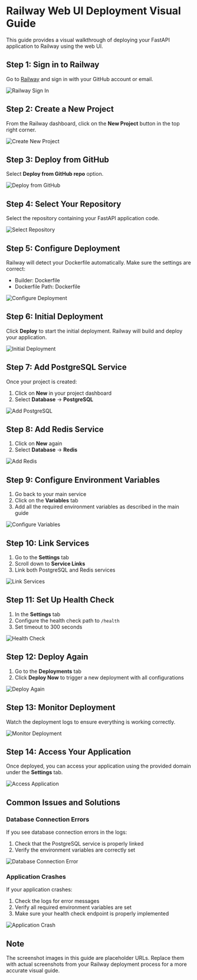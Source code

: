 # Railway Web UI Deployment Visual Guide

This guide provides a visual walkthrough of deploying your FastAPI application to Railway using the web UI.

## Step 1: Sign in to Railway

Go to [Railway](https://railway.app/) and sign in with your GitHub account or email.

![Railway Sign In](https://example.com/railway-signin.png)

## Step 2: Create a New Project

From the Railway dashboard, click on the **New Project** button in the top right corner.

![Create New Project](https://example.com/railway-new-project.png)

## Step 3: Deploy from GitHub

Select **Deploy from GitHub repo** option.

![Deploy from GitHub](https://example.com/railway-deploy-github.png)

## Step 4: Select Your Repository

Select the repository containing your FastAPI application code.

![Select Repository](https://example.com/railway-select-repo.png)

## Step 5: Configure Deployment

Railway will detect your Dockerfile automatically. Make sure the settings are correct:

- Builder: Dockerfile
- Dockerfile Path: Dockerfile

![Configure Deployment](https://example.com/railway-configure-deployment.png)

## Step 6: Initial Deployment

Click **Deploy** to start the initial deployment. Railway will build and deploy your application.

![Initial Deployment](https://example.com/railway-initial-deploy.png)

## Step 7: Add PostgreSQL Service

Once your project is created:

1. Click on **New** in your project dashboard
2. Select **Database** → **PostgreSQL**

![Add PostgreSQL](https://example.com/railway-add-postgres.png)

## Step 8: Add Redis Service

1. Click on **New** again
2. Select **Database** → **Redis**

![Add Redis](https://example.com/railway-add-redis.png)

## Step 9: Configure Environment Variables

1. Go back to your main service
2. Click on the **Variables** tab
3. Add all the required environment variables as described in the main guide

![Configure Variables](https://example.com/railway-variables.png)

## Step 10: Link Services

1. Go to the **Settings** tab
2. Scroll down to **Service Links**
3. Link both PostgreSQL and Redis services

![Link Services](https://example.com/railway-link-services.png)

## Step 11: Set Up Health Check

1. In the **Settings** tab
2. Configure the health check path to `/health`
3. Set timeout to 300 seconds

![Health Check](https://example.com/railway-health-check.png)

## Step 12: Deploy Again

1. Go to the **Deployments** tab
2. Click **Deploy Now** to trigger a new deployment with all configurations

![Deploy Again](https://example.com/railway-deploy-again.png)

## Step 13: Monitor Deployment

Watch the deployment logs to ensure everything is working correctly.

![Monitor Deployment](https://example.com/railway-monitor.png)

## Step 14: Access Your Application

Once deployed, you can access your application using the provided domain under the **Settings** tab.

![Access Application](https://example.com/railway-access.png)

## Common Issues and Solutions

### Database Connection Errors

If you see database connection errors in the logs:

1. Check that the PostgreSQL service is properly linked
2. Verify the environment variables are correctly set

![Database Connection Error](https://example.com/railway-db-error.png)

### Application Crashes

If your application crashes:

1. Check the logs for error messages
2. Verify all required environment variables are set
3. Make sure your health check endpoint is properly implemented

![Application Crash](https://example.com/railway-app-crash.png)

## Note

The screenshot images in this guide are placeholder URLs. Replace them with actual screenshots from your Railway deployment process for a more accurate visual guide. 